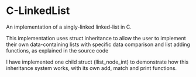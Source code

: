 # C-LinkedList

An implementation of a singly-linked linked-list in C.

This implementation uses struct inheritance to allow the user to implement their own data-containing lists with specific data comparison and list adding functions, as explained in the source code  
  
I have implemented one child struct (llist_node_int) to demonstrate how this inheritance system works, with its own add, match and print functions.
